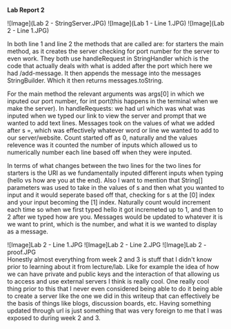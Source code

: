 **Lab Report 2**

![Image](Lab 2 - StringServer.JPG)
![Image](Lab 1 - Line 1.JPG)
![Image](Lab 2 - Line 1.JPG)

In both line 1 and line 2 the methods that are called are: for starters the main method, as it creates the server checking for port number for the server to even work. They both use handleRequest in StringHandler which is the code that actually deals with
what is added after the port which here we had /add-message. It then appends the message into the messages StringBuilder. Which it then returns messages.toString. <br>

For the main method the relevant arguments was args[0] in which we inputed our port number, for int port(this happens in the terminal 
when we make the server). In handleRequests: we had url which was what was inputed when we typed our link to view the server and prompt that we wanted to add text lines.
Messages took on the values of what we added after s =, which was effectively whatever word or line we wanted to add to our server/website.
Count started off as 0, naturally and the values relevence was it counted the number of inputs which allowed us to numerically number
each line based off when they were inputed.<br>

In terms of what changes between the two lines for the two lines for starters is the URI as we fundamentally inputed different 
inputs when typing (hello vs how are you at the end). Also I want to mention that String[] parameters was used to take in the values of s and then what you wanted to input
and it would seperate based off that, checking for s at the [0] index and your input becoming the [1] index. Naturally count would increment each time so when we first typed hello
it got incremeted up to 1, and then to 2 after we typed how are you. Messages would be updated to whatever it is we want to print, which is the number, and what it is we wanted to display as a message. <br>

![Image]Lab 2 - Line 1.JPG
![Image]Lab 2 - Line 2.JPG
![Image]Lab 2 - proof.JPG
<br>
Honestly almost everything from week 2 and 3 is stuff that I didn't know prior to learning about it from lecture/lab. Like for example the idea of how we can have private and public keys and the interaction of that
allowing us to access and use external servers I think is really cool. One really cool thing prior to this that I never even considered being able to do it being able to create a server
like the one we did in this writeup that can effectively be the basis of things like blogs, discussion boards, etc. Having something updated through url is just something that was very
foreign to me that I was exposed to during week 2 and 3.
